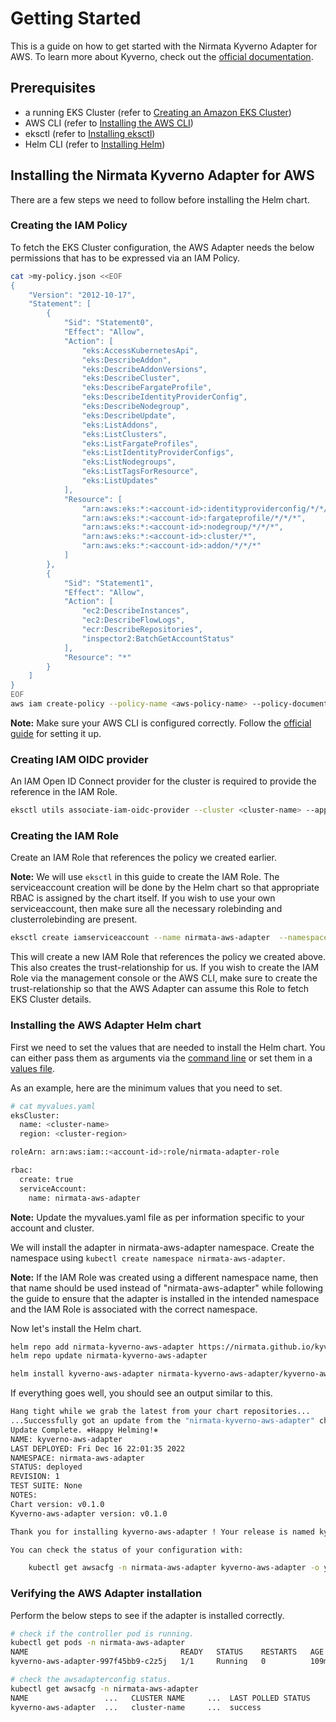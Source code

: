 # Getting Started

This is a guide on how to get started with the Nirmata Kyverno Adapter for AWS. To learn more about Kyverno, check out the [official documentation](https://kyverno.io/docs/).

## Prerequisites

- a running EKS Cluster (refer to [Creating an Amazon EKS Cluster](https://docs.aws.amazon.com/eks/latest/userguide/create-cluster.html))
- AWS CLI (refer to [Installing the AWS CLI](https://docs.aws.amazon.com/cli/latest/userguide/getting-started-install.html))
- eksctl (refer to [Installing eksctl](https://docs.aws.amazon.com/eks/latest/userguide/eksctl.html))
- Helm CLI (refer to [Installing Helm](https://helm.sh/docs/intro/install/))

## Installing the Nirmata Kyverno Adapter for AWS

There are a few steps we need to follow before installing the Helm chart.

### Creating the IAM Policy

To fetch the EKS Cluster configuration, the AWS Adapter needs the below permissions that has to be expressed via an IAM Policy.

```bash
cat >my-policy.json <<EOF
{
    "Version": "2012-10-17",
    "Statement": [
        {
            "Sid": "Statement0",
            "Effect": "Allow",
            "Action": [
                "eks:AccessKubernetesApi",
                "eks:DescribeAddon",
                "eks:DescribeAddonVersions",
                "eks:DescribeCluster",
                "eks:DescribeFargateProfile",
                "eks:DescribeIdentityProviderConfig",
                "eks:DescribeNodegroup",
                "eks:DescribeUpdate",
                "eks:ListAddons",
                "eks:ListClusters",
                "eks:ListFargateProfiles",
                "eks:ListIdentityProviderConfigs",
                "eks:ListNodegroups",
                "eks:ListTagsForResource",
                "eks:ListUpdates"
            ],
            "Resource": [
                "arn:aws:eks:*:<account-id>:identityproviderconfig/*/*/*/*",
                "arn:aws:eks:*:<account-id>:fargateprofile/*/*/*",
                "arn:aws:eks:*:<account-id>:nodegroup/*/*/*",
                "arn:aws:eks:*:<account-id>:cluster/*",
                "arn:aws:eks:*:<account-id>:addon/*/*/*"
            ]
        },
        {
            "Sid": "Statement1",
            "Effect": "Allow",
            "Action": [
                "ec2:DescribeInstances",
                "ec2:DescribeFlowLogs",
                "ecr:DescribeRepositories",
                "inspector2:BatchGetAccountStatus"
            ],
            "Resource": "*"
        }
    ]
}
EOF
aws iam create-policy --policy-name <aws-policy-name> --policy-document file://my-policy.json
```

**Note:** Make sure your AWS CLI is configured correctly. Follow the [official guide](https://docs.aws.amazon.com/cli/latest/userguide/cli-configure-quickstart.html) for setting it up.

### Creating IAM OIDC provider

An IAM Open ID Connect provider for the cluster is required to provide the reference in the IAM Role.

```bash
eksctl utils associate-iam-oidc-provider --cluster <cluster-name> --approve --region <region-code>
```

### Creating the IAM Role

Create an IAM Role that references the policy we created earlier.

**Note:** We will use `eksctl` in this guide to create the IAM Role. The serviceaccount creation will be done by the Helm chart so that appropriate RBAC is assigned by the chart itself. If you wish to use your own serviceaccount, then make sure all the necessary rolebinding and clusterrolebinding are present.

```bash
eksctl create iamserviceaccount --name nirmata-aws-adapter  --namespace nirmata-aws-adapter --cluster <cluster-name> --role-name nirmata-adapter-role --attach-policy-arn arn:aws:iam::<account-id>:policy/<aws-policy-name>   --role-only  --approve
```

This will create a new IAM Role that references the policy we created above. This also creates the trust-relationship for us. If you wish to create the IAM Role via the management console or the AWS CLI, make sure to create the trust-relationship so that the AWS Adapter can assume this Role to fetch EKS Cluster details.

### Installing the AWS Adapter Helm chart

First we need to set the values that are needed to install the Helm chart. You can either pass them as arguments via the [command line](https://helm.sh/docs/helm/helm_install/#helm-install) or set them in a [values file](https://helm.sh/docs/chart_template_guide/values_files/).

As an example, here are the minimum values that you need to set.

```bash
# cat myvalues.yaml
eksCluster:
  name: <cluster-name>
  region: <cluster-region>

roleArn: arn:aws:iam::<account-id>:role/nirmata-adapter-role

rbac:
  create: true
  serviceAccount:
    name: nirmata-aws-adapter
```

**Note:** Update the myvalues.yaml file as per information specific to your account and cluster.

We will install the adapter in nirmata-aws-adapter namespace. Create the namespace using ```kubectl create namespace nirmata-aws-adapter```.

**Note:** If the IAM Role was created using a different namespace name, then that name should be used instead of "nirmata-aws-adapter" while following the guide to ensure that the adapter is installed in the intended namespace and the IAM Role is associated with the correct namespace.

Now let's install the Helm chart.

```bash
helm repo add nirmata-kyverno-aws-adapter https://nirmata.github.io/kyverno-aws-adapter/
helm repo update nirmata-kyverno-aws-adapter

helm install kyverno-aws-adapter nirmata-kyverno-aws-adapter/kyverno-aws-adapter -f myvalues.yaml --namespace nirmata-aws-adapter
```

If everything goes well, you should see an output similar to this.

```bash
Hang tight while we grab the latest from your chart repositories...
...Successfully got an update from the "nirmata-kyverno-aws-adapter" chart repository
Update Complete. ⎈Happy Helming!⎈
NAME: kyverno-aws-adapter
LAST DEPLOYED: Fri Dec 16 22:01:35 2022
NAMESPACE: nirmata-aws-adapter
STATUS: deployed
REVISION: 1
TEST SUITE: None
NOTES:
Chart version: v0.1.0
Kyverno-aws-adapter version: v0.1.0

Thank you for installing kyverno-aws-adapter ! Your release is named kyverno-aws-adapter.

You can check the status of your configuration with:

    kubectl get awsacfg -n nirmata-aws-adapter kyverno-aws-adapter -o yaml
```


### Verifying the AWS Adapter installation

Perform the below steps to see if the adapter is installed correctly.

```bash
# check if the controller pod is running.
kubectl get pods -n nirmata-aws-adapter
NAME                                  READY   STATUS    RESTARTS   AGE
kyverno-aws-adapter-997f45bb9-c2z5j   1/1     Running   0          109m

# check the awsadapterconfig status.
kubectl get awsacfg -n nirmata-aws-adapter
NAME                 ...   CLUSTER NAME     ...  LAST POLLED STATUS
kyverno-aws-adapter  ...   cluster-name     ...  success
```
